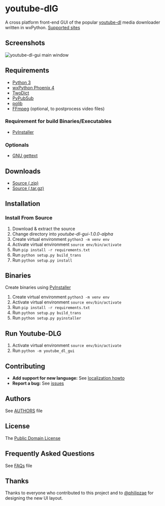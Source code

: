# youtube-dlG
A cross platform front-end GUI of the popular [youtube-dl](https://rg3.github.io/youtube-dl/) media downloader written in wxPython. [Supported sites](https://rg3.github.io/youtube-dl/supportedsites.html)

## Screenshots
![youtube-dl-gui main window](https://raw.githubusercontent.com/MrS0m30n3/youtube-dl-gui/gh-pages/images/ydlg_ui.gif)

## Requirements
* [Python 3](https://www.python.org/downloads)
* [wxPython Phoenix 4](https://wxpython.org/download.php)
* [TwoDict](https://pypi.org/project/twodict)
* [PyPubSub](https://pypi.org/project/PyPubSub)
* [polib](https://pypi.org/project/polib)
* [FFmpeg](https://ffmpeg.org/download.html) (optional, to postprocess video files)

### Requirement for build Binaries/Executables
* [PyInstaller](https://www.pyinstaller.org/)

### Optionals
* [GNU gettext](https://www.gnu.org/software/gettext/)

## Downloads
* [Source (.zip)](https://github.com/oleksis/youtube-dl-gui/archive/v1.0.0-alpha.zip)
* [Source (.tar.gz)](https://github.com/oleksis/youtube-dl-gui/archive/v1.0.0-alpha.tar.gz)

## Installation

### Install From Source
1. Download & extract the source
2. Change directory into *youtube-dl-gui-1.0.0-alpha*
3. Create virtual environment `python3 -m venv env`
4. Activate virtual environment `source env/bin/activate`
5. Run `pip install -r requirements.txt`
6. Run `python setup.py build_trans`
7. Run `python setup.py install`

## Binaries
Create binaries using [PyInstaller](https://www.pyinstaller.org/)
1. Create virtual environment `python3 -m venv env`
2. Activate virtual environment `source env/bin/activate`
3. Run `pip install -r requirements.txt`
4. Run `python setup.py build_trans`
5. Run `python setup.py pyinstaller`

## Run Youtube-DLG
1. Activate virtual environment `source env/bin/activate`
2. Run `python -m youtube_dl_gui`

## Contributing
* **Add support for new language:** See [localization howto](docs/localization_howto.md)
* **Report a bug:** See [issues](https://github.com/oleksis/youtube-dl-gui/issues)

## Authors
See [AUTHORS](AUTHORS) file

## License
The [Public Domain License](LICENSE)

## Frequently Asked Questions
See [FAQs](docs/faqs.md) file

## Thanks
Thanks to everyone who contributed to this project and to [@philipzae](https://github.com/philipzae) for designing the new UI layout.
